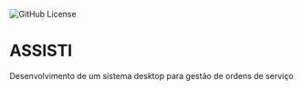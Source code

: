 ![GitHub License](https://img.shields.io/github/license/MatthewGois255/asissti)

# ASSISTI
Desenvolvimento de um sistema desktop para gestão de ordens de serviço
